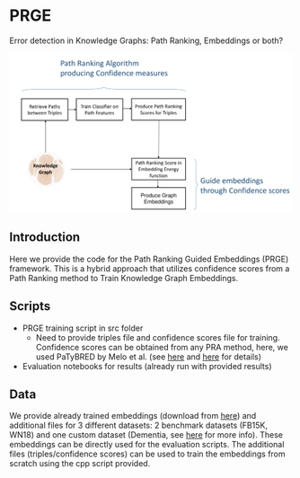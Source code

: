 # PRGE
Error detection in Knowledge Graphs: Path Ranking, Embeddings or both?

![alt text](https://github.com/RomFas/PRGE/blob/master/img/PRGE.png "PRGE Framework")

## Introduction
Here we provide the code for the Path Ranking Guided Embeddings (PRGE) framework. This is a hybrid approach that utilizes confidence scores from a Path Ranking method to Train Knowledge Graph Embeddings. 

## Scripts
- PRGE training script in src folder
  - Need to provide triples file and confidence scores file for training. Confidence scores can be obtained from any PRA method, here, we used PaTyBRED by Melo et al. (see [here](https://github.com/aolimelo/kged) and [here](https://dl.acm.org/doi/10.1145/3148011.3148033) for details)
- Evaluation notebooks for results (already run with provided results)

## Data
We provide already trained embeddings (download from [here](https://owncloud.skel.iit.demokritos.gr/index.php/s/Ba1z5YvtBGKGijj)) and additional files for 3 different datasets: 2 benchmark datasets (FB15K, WN18) and one custom dataset (Dementia, see [here](https://arxiv.org/pdf/1912.08633.pdf) for more info). These embeddings can be directly used for the evaluation scripts. The additional files (triples/confidence scores) can be used to train the embeddings from scratch using the cpp script provided.  
